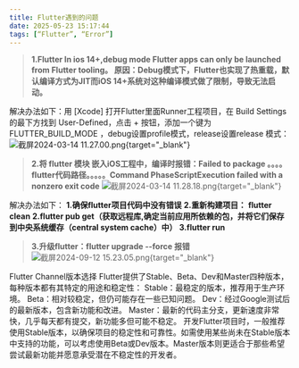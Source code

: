 ```yaml
---
title: Flutter遇到的问题
date: 2025-05-23 15:17:44
tags: [“Flutter”, “Error”]
---
```



>**1.Flutter In ios 14+,debug mode Flutter apps can only be launched from Flutter tooling。
原因：Debug模式下，Flutter也实现了热重载，默认编译方式为JIT而iOS 14+系统对这种编译模式做了限制，导致无法启动。**

解决办法如下：用 [Xcode] 打开Flutter里面Runner工程项目，在 Build Settings 的最下方找到 User-Defined，点击 + 按钮，添加一个键为 FLUTTER_BUILD_MODE ，debug设置profile模式，release设置release 模式：![截屏2024-03-14 11.27.00.png](https://i-blog.csdnimg.cn/img_convert/7f789a7b66202aa3d5d577d4ff7a4b51.webp?x-oss-process=image/format,png){target="_blank"}

>**2.将 flutter 模块 嵌入iOS工程中，编译时报错：Failed to package 。。。。flutter代码路径。。。。。Command PhaseScriptExecution failed with a nonzero exit code**
![截屏2024-03-14 11.28.18.png](https://i-blog.csdnimg.cn/img_convert/ad21f4b3e2a82eb701e1e9363f00d885.webp?x-oss-process=image/format,png){target="_blank"}

解决办法如下：
**1.确保flutter项目代码中没有错误**
**2.重新构建项目：**
**flutter clean** 
**2.flutter pub get（获取远程库,确定当前应用所依赖的包，并将它们保存到中央系统缓存（central system cache）中）** 
**3.flutter run**


>**3.升级flutter：flutter upgrade --force 报错**
![截屏2024-09-12 15.23.05.png](https://i-blog.csdnimg.cn/img_convert/ed59f544c4becaac4c167e3128af66ca.webp?x-oss-process=image/format,png){target="_blank"}

Flutter Channel版本选择
Flutter提供了Stable、Beta、Dev和Master四种版本，每种版本都有其特定的用途和稳定性：
Stable：最稳定的版本，推荐用于生产环境。
Beta：相对较稳定，但仍可能存在一些已知问题。
Dev：经过Google测试后的最新版本，包含新功能和改进。
Master：最新的代码主分支，更新速度非常快，几乎每天都有提交，新功能多但可能不稳定。
开发Flutter项目时，一般推荐使用Stable版本，以确保项目的稳定性和可靠性。如需使用某些尚未在Stable版本中支持的功能，可以考虑使用Beta或Dev版本。Master版本则更适合于那些希望尝试最新功能并愿意承受潜在不稳定性的开发者。